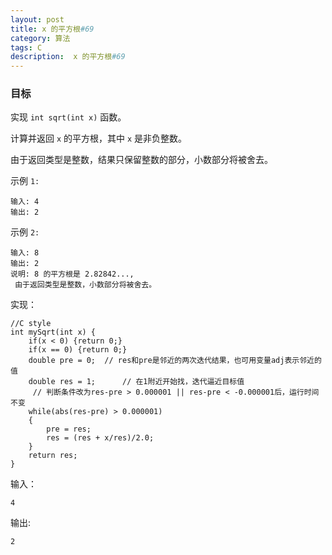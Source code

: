 ```yaml
---
layout: post
title: x 的平方根#69
category: 算法
tags: C
description:  x 的平方根#69
--- 
```


### 目标


实现 `int sqrt(int x)` 函数。

计算并返回 `x` 的平方根，其中 `x` 是非负整数。

由于返回类型是整数，结果只保留整数的部分，小数部分将被舍去。

示例 `1:`

	输入: 4
	输出: 2
	
示例 `2:`

	输入: 8
	输出: 2
	说明: 8 的平方根是 2.82842..., 
     由于返回类型是整数，小数部分将被舍去。

实现：


	//C style
	int mySqrt(int x) {
	    if(x < 0) {return 0;}  
	    if(x == 0) {return 0;}     
	    double pre = 0;  // res和pre是邻近的两次迭代结果，也可用变量adj表示邻近的值  
	    double res = 1;      // 在1附近开始找，迭代逼近目标值  
	     // 判断条件改为res-pre > 0.000001 || res-pre < -0.000001后，运行时间不变 
	    while(abs(res-pre) > 0.000001)  
	    {  
	        pre = res;  
	        res = (res + x/res)/2.0; 
	    }  
	    return res;  
	}

	
输入：
	
	4

输出:

	2

